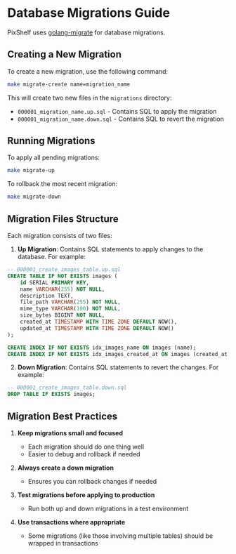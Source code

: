 # Database Migrations Guide

PixShelf uses [golang-migrate](https://github.com/golang-migrate/migrate) for database migrations.

## Creating a New Migration

To create a new migration, use the following command:

```bash
make migrate-create name=migration_name
```

This will create two new files in the `migrations` directory:
- `000001_migration_name.up.sql` - Contains SQL to apply the migration
- `000001_migration_name.down.sql` - Contains SQL to revert the migration

## Running Migrations

To apply all pending migrations:

```bash
make migrate-up
```

To rollback the most recent migration:

```bash
make migrate-down
```

## Migration Files Structure

Each migration consists of two files:

1. **Up Migration**: Contains SQL statements to apply changes to the database. For example:

```sql
-- 000001_create_images_table.up.sql
CREATE TABLE IF NOT EXISTS images (
    id SERIAL PRIMARY KEY,
    name VARCHAR(255) NOT NULL,
    description TEXT,
    file_path VARCHAR(255) NOT NULL,
    mime_type VARCHAR(100) NOT NULL,
    size_bytes BIGINT NOT NULL,
    created_at TIMESTAMP WITH TIME ZONE DEFAULT NOW(),
    updated_at TIMESTAMP WITH TIME ZONE DEFAULT NOW()
);

CREATE INDEX IF NOT EXISTS idx_images_name ON images (name);
CREATE INDEX IF NOT EXISTS idx_images_created_at ON images (created_at);
```

2. **Down Migration**: Contains SQL statements to revert the changes. For example:

```sql
-- 000001_create_images_table.down.sql
DROP TABLE IF EXISTS images;
```

## Migration Best Practices

1. **Keep migrations small and focused**
   - Each migration should do one thing well
   - Easier to debug and rollback if needed

2. **Always create a down migration**
   - Ensures you can rollback changes if needed

3. **Test migrations before applying to production**
   - Run both up and down migrations in a test environment

4. **Use transactions where appropriate**
   - Some migrations (like those involving multiple tables) should be wrapped in transactions
